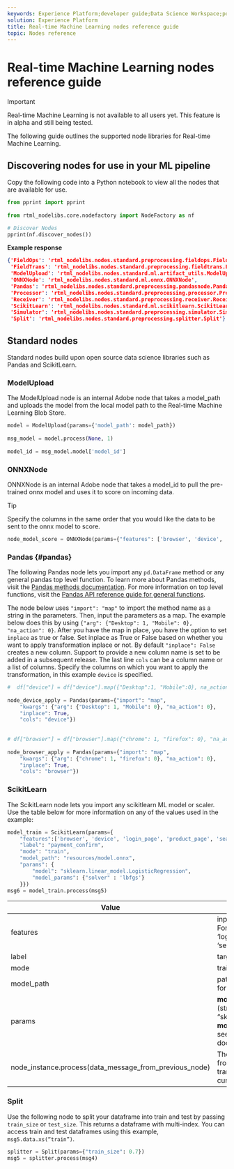 ```yaml
---
keywords: Experience Platform;developer guide;Data Science Workspace;popular topics;Real-time Machine Learning;node reference;
solution: Experience Platform
title: Real-time Machine Learning nodes reference guide
topic: Nodes reference
---
```


# Real-time Machine Learning nodes reference guide

>[!IMPORTANT]
>Real-time Machine Learning is not available to all users yet. This feature is in alpha and still being tested.

The following guide outlines the supported node libraries for Real-time Machine Learning.

## Discovering nodes for use in your ML pipeline

Copy the following code into a Python notebook to view all the nodes that are available for use.

```python
from pprint import pprint
 
from rtml_nodelibs.core.nodefactory import NodeFactory as nf
```

```python
# Discover Nodes
pprint(nf.discover_nodes())
```
**Example response**

```json
{'FieldOps': 'rtml_nodelibs.nodes.standard.preprocessing.fieldops.FieldOps',
 'FieldTrans': 'rtml_nodelibs.nodes.standard.preprocessing.fieldtrans.FieldTrans',
 'ModelUpload': 'rtml_nodelibs.nodes.standard.ml.artifact_utils.ModelUpload',
 'ONNXNode': 'rtml_nodelibs.nodes.standard.ml.onnx.ONNXNode',
 'Pandas': 'rtml_nodelibs.nodes.standard.preprocessing.pandasnode.Pandas',
 'Processor': 'rtml_nodelibs.nodes.standard.preprocessing.processor.Processor',
 'Receiver': 'rtml_nodelibs.nodes.standard.preprocessing.receiver.Receiver',
 'ScikitLearn': 'rtml_nodelibs.nodes.standard.ml.scikitlearn.ScikitLearn',
 'Simulator': 'rtml_nodelibs.nodes.standard.preprocessing.simulator.Simulator',
 'Split': 'rtml_nodelibs.nodes.standard.preprocessing.splitter.Split'}
```

## Standard nodes

Standard nodes build upon open source data science libraries such as Pandas and ScikitLearn.

### ModelUpload

The ModelUpload node is an internal Adobe node that takes a model_path and uploads the model from the local model path to the Real-time Machine Learning Blob Store.

```python
model = ModelUpload(params={'model_path': model_path})
  
msg_model = model.process(None, 1)
  
model_id = msg_model.model['model_id']
```

### ONNXNode

ONNXNode is an internal Adobe node that takes a model_id to pull the pre-trained onnx model and uses it to score on incoming data. 

>[!TIP]
>Specify the columns in the same order that you would like the data to be sent to the onnx model to score.

```python
node_model_score = ONNXNode(params={"features": ['browser', 'device', 'login_page', 'product_page', 'search_page'], "model_id": model_id})
```

### Pandas {#pandas}

The following Pandas node lets you import any `pd.DataFrame` method or any general pandas top level function. To learn more about Pandas methods, visit the [Pandas methods documentation](https://pandas.pydata.org/pandas-docs/stable/reference/api/pandas.DataFrame.html). For more information on top level functions, visit the [Pandas API reference guide for general functions](https://pandas.pydata.org/pandas-docs/stable/reference/general_functions.html).

The node below uses `"import": "map"` to import the method name as a string in the parameters. Then, input the parameters as a map. The example below does this by using `{"arg": {"Desktop": 1, "Mobile": 0}, "na_action": 0}`. After you have the map in place, you have the option to set `inplace` as true or false. Set inplace as True or False based on whether you want to apply transformation inplace or not. By default `"inplace": False` creates a new column. Support to provide a new column name is set to be added in a subsequent release. The last line `cols` can be a column name or a list of columns. Specify the columns on which you want to apply the transformation, in this example `device` is specified.

```python
#  df["device"] = df["device"].map({"Desktop":1, "Mobile":0}, na_action=0)
 
node_device_apply = Pandas(params={"import": "map",
    "kwargs": {"arg": {"Desktop": 1, "Mobile": 0}, "na_action": 0},
    "inplace": True,
    "cols": "device"})
 
 
# df["browser"] = df["browser"].map({"chrome": 1, "firefox": 0}, "na_action": 0})
 
node_browser_apply = Pandas(params={"import": "map",
    "kwargs": {"arg": {"chrome": 1, "firefox": 0}, "na_action": 0},
    "inplace": True,
    "cols": "browser"})
```

### ScikitLearn

The ScikitLearn node lets you import any scikitlearn ML model or scaler. Use the table below for more information on any of the values used in the example:

```python
model_train = ScikitLearn(params={
    "features":['browser', 'device', 'login_page', 'product_page', 'search_page'],
    "label": "payment_confirm",
    "mode": "train",
    "model_path": "resources/model.onnx",
    "params": {
        "model": "sklearn.linear_model.LogisticRegression",
        "model_params": {"solver" : 'lbfgs'}
    }})
msg6 = model_train.process(msg5)
```

|Value|Description|
| --- | --- |
| features | input features to the model (list of strings). <br> For example: ‘browser’, ‘device’, ‘login_page’, ‘product_page’, ‘search_page’ |
| label | target column name (string) |
| mode | train/test (string) |
| model_path | path to the save model locally in onnx format |
| params | **model:** absolute import path to the model (string) eg: “sklearn.linear_model.LogisticRegression”. <br> **model_params:** model hyperparameters, see the [sklearn API (map/dict)](https://scikit-learn.org/stable/modules/generated/sklearn.linear_model.LogisticRegression.html) documentation for more information. |
| node_instance.process(data_message_from_previous_node) | The method `process()` takes DataMsg from the previous node and applies transformation. This depends on the current node being used. |

### Split

Use the following node to split your dataframe into train and test by passing `train_size` or `test_size`. This returns a dataframe with multi-index. You can access train and test dataframes using this example, `msg5.data.xs(“train”)`.

```python
splitter = Split(params={"train_size": 0.7})
msg5 = splitter.process(msg4)
```

